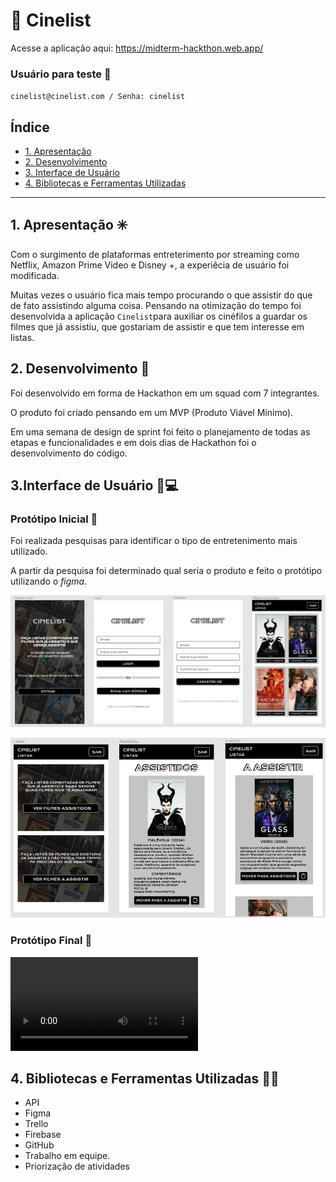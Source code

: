 # :movie_camera: Cinelist 

Acesse a aplicação aqui: https://midterm-hackthon.web.app/

### Usuário para teste :mag_right:

`cinelist@cinelist.com / Senha: cinelist`

## Índice

- [1. Apresentação](#1-apresentação)
- [2. Desenvolvimento](#2-desenvolvimento)
- [3. Interface de Usuário](#3-interface-de-usuário)
- [4. Bibliotecas e Ferramentas Utilizadas](#4-bibliotecas-e-ferramentas-utilizadas)

---

## 1. Apresentação :eight_spoked_asterisk:

Com o surgimento de plataformas entreterimento por streaming como Netflix,
Amazon Prime Video e Disney +, a experiêcia de usuário foi modificada.

Muitas vezes o usuário fica mais tempo procurando o que assistir do que de fato assistindo alguma coisa.
Pensando na otimização do tempo foi desenvolvida a aplicação `Cinelist`para auxiliar os cinéfilos a guardar os filmes que já assistiu,
que gostariam de assistir e que tem interesse em listas. 

## 2. Desenvolvimento :memo:

Foi desenvolvido em forma de Hackathon em um squad com 7 integrantes.

O produto foi criado pensando em um MVP (Produto Viável Mínimo).

Em uma semana de design de sprint foi feito o planejamento de todas as etapas e funcionalidades e em dois dias de Hackathon foi o desenvolvimento do código.

## 3.Interface de Usuário :iphone::computer:

### Protótipo Inicial :paperclip:

Foi realizada pesquisas para identificar o tipo de entretenimento mais utilizado.

A partir da pesquisa foi determinado qual seria o produto e feito o protótipo utilizando o _figma_.

![](/src/images/layout01.jpg)

![](/src/images/layout02.jpg)

### Protótipo Final :paperclip:

![](/src/images/gif.mp4)

## 4. Bibliotecas e Ferramentas Utilizadas :open_file_folder::pushpin:

- API
- Figma
- Trello
- Firebase
- GitHub
- Trabalho em equipe.
- Priorização de atividades
